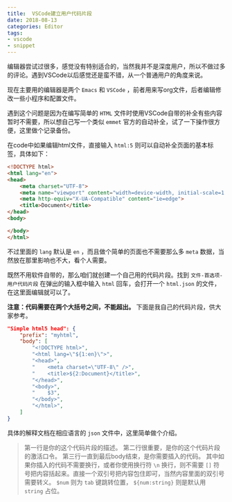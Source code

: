 ```yaml
---
title:  VSCode建立用户代码片段
date: 2018-08-13
categories: Editor
tags:
- vscode
- snippet
---
```


编辑器尝试过很多，感觉没有特别适合的，当然我并不是深度用户，所以不做过多的评论。遇到VSCode以后感觉还是蛮不错，从一个普通用户的角度来说。

现在主要用的编辑器是两个 `Emacs` 和 `VSCode` ，前者用来写org文件，后者编辑修改一些小程序和配置文件。

遇到这个问题是因为在编写简单的 `HTML` 文件时使用VSCode自带的补全有些内容暂时不需要，所以想自己写一个类似 `emmet` 官方的自动补全，试了一下操作很方便，这里做个记录备份。

<!--more-->

在code中如果编辑html文件，直接输入 `html:5`
则可以自动补全页面的基本标签，具体如下：

``` html
<!DOCTYPE html>
<html lang="en">
<head>
    <meta charset="UTF-8">
    <meta name="viewport" content="width=device-width, initial-scale=1.0">
    <meta http-equiv="X-UA-Compatible" content="ie=edge">
    <title>Document</title>
</head>
<body>

</body>
</html>
```

不过里面的 `lang` 默认是 `en` ，而且做个简单的页面也不需要那么多 `meta` 数据，当然放在那里影响也不大，看个人需要。

既然不用软件自带的，那么咱们就创建一个自己用的代码片段。找到 `文件-首选项-用户代码片段` 在弹出的输入框中输入 `html` 回车，会打开一个 `html.json` 的文件，在这里面编辑就可以了。

**注意：代码需要在两个大括号之间，不能超出。** 下面是我自己的代码片段，供大家参考。

``` json
"Simple html5 head": {
    "prefix": "myhtml",   
    "body": [             
        "<!DOCTYPE html>",
        "<html lang=\"${1:en}\">",
        "<head>",
        "    <meta charset=\"UTF-8\" />",
        "    <title>${2:Document}</title>",
        "</head>",
        "<body>",
        "    $3",
        "</body>",
        "</html>",
    ]
}
```

具体的解释文档在相应语言的 `json` 文件中，这里简单做个介绍。

> 第一行是你的这个代码片段的描述。
> 第二行很重要，是你的这个代码片段的激活口令。
> 第三行一直到最后body结束，是你需要插入的代码。
> 其中如果你插入的代码不需要换行，或者你使用换行符 `\n` 换行，则不需要 `[]` 符号把内容括起来。直接一个双引号把内容包住即可，当然内容里面的双引号需要转义。
> `$num` 则为 `tab` 键跳转位置， `${num:string}` 则是默认用 `string` 占位。
